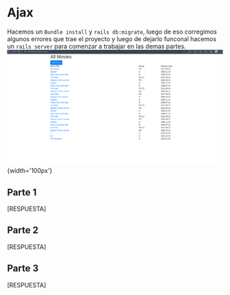 # Ajax
Hacemos un `Bundle install` y `rails db:migrate`, luego de eso corregimos algunos errores que trae el proyecto y luego de dejarlo funconal hacemos un `rails server` para comenzar a trabajar en las demas partes.
![](/imagenes/1.png){width='100px'}
## Parte 1
[RESPUESTA]
## Parte 2
[RESPUESTA]
## Parte 3
[RESPUESTA]